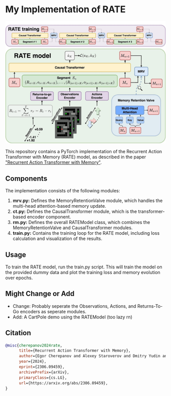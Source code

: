 # My Implementation of RATE

![Architecture](./arch.png)

This repository contains a PyTorch implementation of the Recurrent Action Transformer with Memory (RATE) model, as described in the paper ["Recurrent Action Transformer with Memory"](https://sites.google.com/view/rate-model/).

## Components

The implementation consists of the following modules:

1. **mrv.py:** Defines the MemoryRetentionValve module, which handles the multi-head attention-based memory update.
2. **ct.py:** Defines the CausalTransformer module, which is the transformer-based encoder component.
3. **rm.py:** Defines the overall RATEModel class, which combines the MemoryRetentionValve and CausalTransformer modules.
4. **train.py:** Contains the training loop for the RATE model, including loss calculation and visualization of the results.

## Usage

To train the RATE model, run the train.py script. This will train the model on the provided dummy data and plot the training loss and memory evolution over epochs.

## Might Change or Add

- Change: Probably seperate the Observations, Actions, and Returns-To-Go encoders as seperate modules.
- Add: A CartPole demo using the RATEModel (too lazy rn)

## Citation

```bibtex
@misc{cherepanov2024rate,
      title={Recurrent Action Transformer with Memory}, 
      author={Egor Cherepanov and Alexey Staroverov and Dmitry Yudin and Alexey K. Kovalev and Aleksandr I. Panov},
      year={2024},
      eprint={2306.09459},
      archivePrefix={arXiv},
      primaryClass={cs.LG},
      url={https://arxiv.org/abs/2306.09459}, 
}
```
